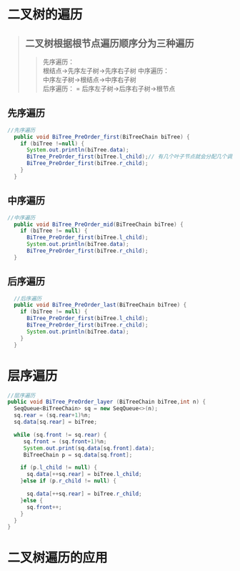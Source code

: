 <!--
 * @Author: 孔潇
 * @Date: 2020-04-21 14:10:38
 * ##### @LastEditTime: 2020-04-21 14:10:39
 * @Description:  二叉树的三种遍历
 * @FilePath: \Data Structure\Algorithm\src\app\DATASTRUCTURE\Tree\binaryTree\PreOrder\二叉树的遍历.md
 -->

# 二叉树的遍历

> ## 二叉树根据根节点遍历顺序分为三种遍历
>  
>>先序遍历：  
根结点->先序左子树->先序右子树
>>中序遍历：  
中序左子树->根结点->中序右子树  
>>后序遍历：  =
后序左子树->后序右子树->根节点  

## 先序遍历

```java
//先序遍历
  public void BiTree_PreOrder_first(BiTreeChain biTree) {
    if (biTree !=null) {
      System.out.println(biTree.data);
      BiTree_PreOrder_first(biTree.l_child);// 有几个叶子节点就会分配几个调用栈
      BiTree_PreOrder_first(biTree.r_child);
    }
  }
```

## 中序遍历

```java
//中序遍历
  public void BiTree_PreOrder_mid(BiTreeChain biTree) {
    if (biTree != null) {
      BiTree_PreOrder_first(biTree.l_child);
      System.out.println(biTree.data);
      BiTree_PreOrder_first(biTree.r_child);
  }
```

## 后序遍历

``` java
  //后序遍历
  public void BiTree_PreOrder_last(BiTreeChain biTree) {
    if (biTree != null) {
      BiTree_PreOrder_first(biTree.l_child);
      BiTree_PreOrder_first(biTree.r_child);
      System.out.println(biTree.data);
    }
  }
```

# 层序遍历

  ``` java
  //层序遍历
  public void BiTree_PreOrder_layer (BiTreeChain biTree,int n) {
    SeqQueue<BiTreeChain> sq = new SeqQueue<>(n);
    sq.rear = (sq.rear+1)%n;
    sq.data[sq.rear] = biTree;

    while (sq.front != sq.rear) {
       sq.front = (sq.front+1)%n;
       System.out.print(sq.data[sq.front].data);
       BiTreeChain p = sq.data[sq.front];

      if (p.l_child != null) {
        sq.data[++sq.rear] = biTree.l_child;
      }else if (p.r_child != null) {

        sq.data[++sq.rear] = biTree.r_child;
      }else {
        sq.front++;
      }
    }
  }
  ```

# 二叉树遍历的应用  
